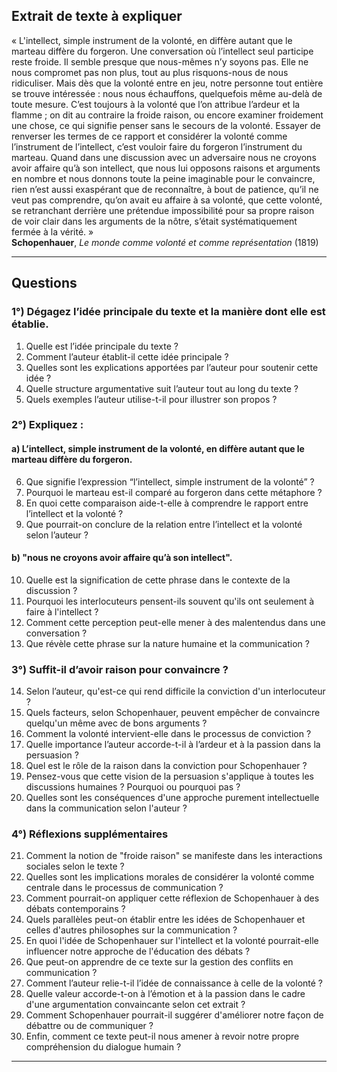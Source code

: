 ## Extrait de texte à expliquer

« L'intellect, simple instrument de la volonté, en diffère autant que le marteau diffère du forgeron. Une conversation où l’intellect seul participe reste froide. Il semble presque que nous-mêmes n’y soyons pas. Elle ne nous compromet pas non plus, tout au plus risquons-nous de nous ridiculiser. Mais dès que la volonté entre en jeu, notre personne tout entière se trouve intéressée : nous nous échauffons, quelquefois même au-delà de toute mesure. C’est toujours à la volonté que l’on attribue l’ardeur et la flamme ; on dit au contraire la froide raison, ou encore examiner froidement une chose, ce qui signifie penser sans le secours de la volonté. Essayer de renverser les termes de ce rapport et considérer la volonté comme l’instrument de l’intellect, c’est vouloir faire du forgeron l’instrument du marteau. Quand dans une discussion avec un adversaire nous ne croyons avoir affaire qu’à son intellect, que nous lui opposons raisons et arguments en nombre et nous donnons toute la peine imaginable pour le convaincre, rien n’est aussi exaspérant que de reconnaître, à bout de patience, qu’il ne veut pas comprendre, qu’on avait eu affaire à sa volonté, que cette volonté, se retranchant derrière une prétendue impossibilité pour sa propre raison de voir clair dans les arguments de la nôtre, s’était systématiquement fermée à la vérité. »  
**Schopenhauer**, *Le monde comme volonté et comme représentation* (1819)  

---

## Questions

### 1°) Dégagez l’idée principale du texte et la manière dont elle est établie.

1. Quelle est l’idée principale du texte ?
2. Comment l’auteur établit-il cette idée principale ?
3. Quelles sont les explications apportées par l’auteur pour soutenir cette idée ?
4. Quelle structure argumentative suit l’auteur tout au long du texte ?
5. Quels exemples l’auteur utilise-t-il pour illustrer son propos ?

### 2°) Expliquez :

#### a) L’intellect, simple instrument de la volonté, en diffère autant que le marteau diffère du forgeron.

6. Que signifie l’expression “l’intellect, simple instrument de la volonté” ?
7. Pourquoi le marteau est-il comparé au forgeron dans cette métaphore ?
8. En quoi cette comparaison aide-t-elle à comprendre le rapport entre l’intellect et la volonté ?
9. Que pourrait-on conclure de la relation entre l’intellect et la volonté selon l’auteur ?

#### b) "nous ne croyons avoir affaire qu’à son intellect".

10. Quelle est la signification de cette phrase dans le contexte de la discussion ?
11. Pourquoi les interlocuteurs pensent-ils souvent qu'ils ont seulement à faire à l'intellect ?
12. Comment cette perception peut-elle mener à des malentendus dans une conversation ?
13. Que révèle cette phrase sur la nature humaine et la communication ?

### 3°) Suffit-il d’avoir raison pour convaincre ?

14. Selon l’auteur, qu'est-ce qui rend difficile la conviction d'un interlocuteur ?
15. Quels facteurs, selon Schopenhauer, peuvent empêcher de convaincre quelqu'un même avec de bons arguments ?
16. Comment la volonté intervient-elle dans le processus de conviction ?
17. Quelle importance l’auteur accorde-t-il à l’ardeur et à la passion dans la persuasion ?
18. Quel est le rôle de la raison dans la conviction pour Schopenhauer ?
19. Pensez-vous que cette vision de la persuasion s'applique à toutes les discussions humaines ? Pourquoi ou pourquoi pas ?
20. Quelles sont les conséquences d'une approche purement intellectuelle dans la communication selon l'auteur ? 

### 4°) Réflexions supplémentaires

21. Comment la notion de "froide raison" se manifeste dans les interactions sociales selon le texte ?
22. Quelles sont les implications morales de considérer la volonté comme centrale dans le processus de communication ?
23. Comment pourrait-on appliquer cette réflexion de Schopenhauer à des débats contemporains ?
24. Quels parallèles peut-on établir entre les idées de Schopenhauer et celles d'autres philosophes sur la communication ?
25. En quoi l'idée de Schopenhauer sur l'intellect et la volonté pourrait-elle influencer notre approche de l'éducation des débats ?
26. Que peut-on apprendre de ce texte sur la gestion des conflits en communication ?
27. Comment l’auteur relie-t-il l’idée de connaissance à celle de la volonté ?
28. Quelle valeur accorde-t-on à l’émotion et à la passion dans le cadre d'une argumentation convaincante selon cet extrait ?
29. Comment Schopenhauer pourrait-il suggérer d'améliorer notre façon de débattre ou de communiquer ?
30. Enfin, comment ce texte peut-il nous amener à revoir notre propre compréhension du dialogue humain ?

---